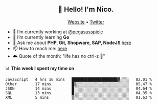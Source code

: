 <h2 align="center">👋 Hello! I'm Nico.</h2>
<p align="center">
  <a href="https://gruselhaus.com">Website</a> •
  <a href="https://twitter.com/NicoFinkernagel">Twitter</a>
</p>


- 🔭 I’m currently working at [@pegasusspiele](https://github.com/pegasusspiele)
- 🌱 I’m currently learning **Go**
- 💬 Ask me about **PHP, Git, Shopware, SAP, NodeJS** [here](https://github.com/gruselhaus/gruselhaus/issues)
- 📫 How to reach me: [here](https://github.com/gruselhaus/gruselhaus/issues)
- ☁️ Quote of the month: "life has no ctrl-z 🌴"

📊 **This week I spent my time on**
<!--START_SECTION:waka-->
```text
JavaScript   4 hrs 16 mins   ████████████████████▓░░░░   82.01 % 
Other        17 mins         █▒░░░░░░░░░░░░░░░░░░░░░░░   05.47 % 
JSON         14 mins         █░░░░░░░░░░░░░░░░░░░░░░░░   04.64 % 
SQL          13 mins         █░░░░░░░░░░░░░░░░░░░░░░░░   04.35 % 
XML          5 mins          ▒░░░░░░░░░░░░░░░░░░░░░░░░   01.63 % 
```
<!--END_SECTION:waka-->

